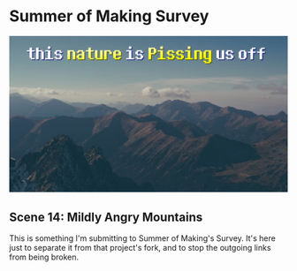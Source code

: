 # Summer of Making Survey

![this nature is PISSING us off.](angry_mountains@3x.png)

## Scene 14: Mildly Angry Mountains

This is something I'm submitting to Summer of Making's Survey. It's here just to separate it from that project's fork, and to stop the outgoing links from being broken.